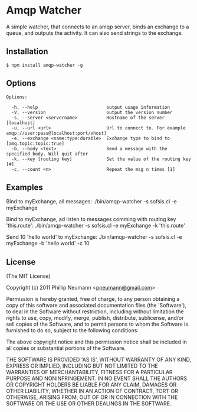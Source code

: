# Amqp Watcher

  A simple watcher, that connects to an amqp server, binds an exchange to a queue, and outputs the activity.
  It can also send strings to the exchange.

## Installation

	$ npm install amqp-watcher -g

## Options
```
Options:

  -h, --help                          output usage information
  -V, --version                       output the version number
  -s, --server <servername>           Hostname of the server [localhost]
  -u, --url <url>                     Url to connect to. For example amqp://user:pass@localhost:port/vhost]
  -e, --exchange <name:type:durable>  Exchange type to bind to [amq.topic:topic:true]
  -b, --body <text>                   Send a message with the specified body. Will quit after
  -k, --key [routing key]             Set the value of the routing key [#]
  -c, --count <n>                     Repeat the msg n times [1]
```

## Examples

Bind to myExchange, all messages:
  ./bin/amqp-watcher -s sofsis.cl -e myExchange

Bind to myExchange, ad listen to messages comming with routing key 'this.route':
  ./bin/amqp-watcher -s sofsis.cl -e myExchange -k 'this.route'

Send 10 'hello world' to myExchange:
  ./bin/amqp-watcher -s sofsis.cl -e myExchange -b 'hello world' -c 10


## License 

(The MIT License)

Copyright (c) 2011 Phillip Neumann &lt;pneumann@gmail.com&gt;

Permission is hereby granted, free of charge, to any person obtaining
a copy of this software and associated documentation files (the
'Software'), to deal in the Software without restriction, including
without limitation the rights to use, copy, modify, merge, publish,
distribute, sublicense, and/or sell copies of the Software, and to
permit persons to whom the Software is furnished to do so, subject to
the following conditions:

The above copyright notice and this permission notice shall be
included in all copies or substantial portions of the Software.

THE SOFTWARE IS PROVIDED 'AS IS', WITHOUT WARRANTY OF ANY KIND,
EXPRESS OR IMPLIED, INCLUDING BUT NOT LIMITED TO THE WARRANTIES OF
MERCHANTABILITY, FITNESS FOR A PARTICULAR PURPOSE AND NONINFRINGEMENT.
IN NO EVENT SHALL THE AUTHORS OR COPYRIGHT HOLDERS BE LIABLE FOR ANY
CLAIM, DAMAGES OR OTHER LIABILITY, WHETHER IN AN ACTION OF CONTRACT,
TORT OR OTHERWISE, ARISING FROM, OUT OF OR IN CONNECTION WITH THE
SOFTWARE OR THE USE OR OTHER DEALINGS IN THE SOFTWARE.